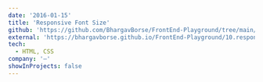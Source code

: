 ```yaml
---
date: '2016-01-15'
title: 'Responsive Font Size'
github: 'https://github.com/BhargavBorse/FrontEnd-Playground/tree/main/10.responsive-font-size'
external: 'https://bhargavborse.github.io/FrontEnd-Playground/10.responsive-font-size'
tech:
  - HTML, CSS
company: '—'
showInProjects: false
---
```

